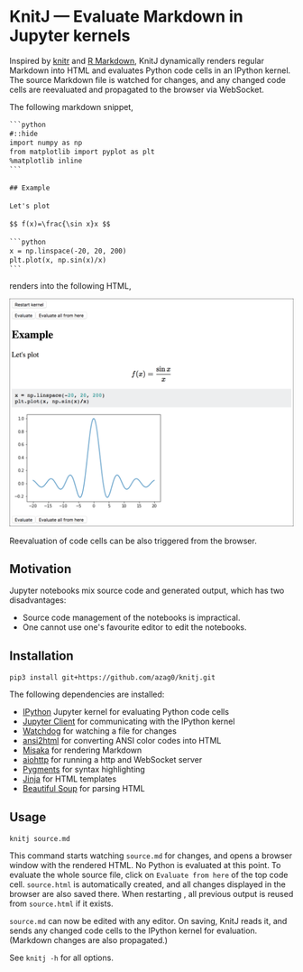 # KnitJ — Evaluate Markdown in Jupyter kernels

Inspired by [knitr](https://yihui.name/knitr/) and [R Markdown](http://rmarkdown.rstudio.com), KnitJ dynamically renders regular Markdown into HTML and evaluates Python code cells in an IPython kernel. The source Markdown file is watched for changes, and any changed code cells are reevaluated and propagated to the browser via WebSocket.

The following markdown snippet,

    ```python
    #::hide
    import numpy as np
    from matplotlib import pyplot as plt
    %matplotlib inline
    ```
    
    ## Example
    
    Let's plot
    
    $$ f(x)=\frac{\sin x}x $$
    
    ```python
    x = np.linspace(-20, 20, 200)
    plt.plot(x, np.sin(x)/x)
    ```

renders into the following HTML,

![](doc/static/example.png)

Reevaluation of code cells can be also triggered from the browser.

## Motivation

Jupyter notebooks mix source code and generated output, which has two disadvantages:

-    Source code management of the notebooks is impractical.
-    One cannot use one's favourite editor to edit the notebooks.

## Installation

```
pip3 install git+https://github.com/azag0/knitj.git
```

The following dependencies are installed:

-   [IPython](https://github.com/ipython/ipykernel) Jupyter kernel for evaluating Python code cells
-   [Jupyter Client](https://github.com/jupyter/jupyter_client) for communicating with the IPython kernel
-   [Watchdog](https://pythonhosted.org/watchdog/) for watching a file for changes
-   [ansi2html](https://github.com/ralphbean/ansi2html) for converting ANSI color codes into HTML
-   [Misaka](http://misaka.61924.nl) for rendering Markdown
-   [aiohttp](http://aiohttp.readthedocs.io) for running a http and WebSocket server
-   [Pygments](http://pygments.org) for syntax highlighting
-   [Jinja](http://jinja.pocoo.org) for HTML templates
-   [Beautiful Soup](https://www.crummy.com/software/BeautifulSoup/) for parsing HTML

## Usage

```
knitj source.md
```

This command starts watching `source.md` for changes, and opens a browser window with the rendered HTML. No Python is evaluated at this point. To evaluate the whole source file, click on `Evaluate from here` of the top code cell. `source.html` is automatically created, and all changes displayed in the browser are also saved there. When restarting , all previous output is reused from `source.html` if it exists.

`source.md` can now be edited with any editor. On saving, KnitJ reads it, and sends any changed code cells to the IPython kernel for evaluation. (Markdown changes are also propagated.)

See `knitj -h` for all options.

